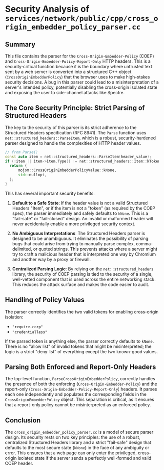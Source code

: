 # Security Analysis of `services/network/public/cpp/cross_origin_embedder_policy_parser.cc`

## Summary

This file contains the parser for the `Cross-Origin-Embedder-Policy` (COEP) and `Cross-Origin-Embedder-Policy-Report-Only` HTTP headers. This is a security-critical function because it is the boundary where untrusted text sent by a web server is converted into a structured C++ object (`CrossOriginEmbedderPolicy`) that the browser uses to make high-stakes security decisions. A bug in this parser could lead to a misinterpretation of a server's intended policy, potentially disabling the cross-origin isolated state and exposing the user to side-channel attacks like Spectre.

## The Core Security Principle: Strict Parsing of Structured Headers

The key to the security of this parser is its strict adherence to the Structured Headers specification (RFC 8941). The `Parse` function uses `net::structured_headers::ParseItem`, which is a robust, security-hardened parser designed to handle the complexities of HTTP header values.

```cpp
// from Parse()
const auto item = net::structured_headers::ParseItem(header_value);
if (!item || item->item.Type() != net::structured_headers::Item::kTokenType) {
  return {
      mojom::CrossOriginEmbedderPolicyValue::kNone,
      std::nullopt,
  };
}
```

This has several important security benefits:

1.  **Default to a Safe State**: If the header value is not a valid Structured Headers "Item", or if the item is not a "token" (as required by the COEP spec), the parser immediately and safely defaults to `kNone`. This is a "fail-safe" or "fail-closed" design. An invalid or malformed header will never accidentally enable a more privileged security context.

2.  **No Ambiguous Interpretations**: The Structured Headers parser is designed to be unambiguous. It eliminates the possibility of parsing bugs that could arise from trying to manually parse complex, comma-delimited, or quoted strings. This prevents attacks where a server might try to craft a malicious header that is interpreted one way by Chromium and another way by a proxy or firewall.

3.  **Centralized Parsing Logic**: By relying on the `net::structured_headers` library, the security of COEP parsing is tied to the security of a single, well-vetted component that is used across the entire networking stack. This reduces the attack surface and makes the code easier to audit.

## Handling of Policy Values

The parser correctly identifies the two valid tokens for enabling cross-origin isolation:

*   `"require-corp"`
*   `"credentialless"`

If the parsed token is anything else, the parser correctly defaults to `kNone`. There is no "allow list" of invalid tokens that might be misinterpreted; the logic is a strict "deny list" of everything except the two known-good values.

## Parsing Both Enforced and Report-Only Headers

The top-level function, `ParseCrossOriginEmbedderPolicy`, correctly handles the presence of both the enforcing (`Cross-Origin-Embedder-Policy`) and the report-only (`Cross-Origin-Embedder-Policy-Report-Only`) headers. It parses each one independently and populates the corresponding fields in the `CrossOriginEmbedderPolicy` object. This separation is critical, as it ensures that a report-only policy cannot be misinterpreted as an enforced policy.

## Conclusion

The `cross_origin_embedder_policy_parser.cc` is a model of secure parser design. Its security rests on two key principles: the use of a robust, centralized Structured Headers library and a strict "fail-safe" design that defaults to the most secure state (`kNone`) in the face of any ambiguity or error. This ensures that a web page can only enter the privileged, cross-origin isolated state if the server sends a perfectly well-formed and valid COEP header.